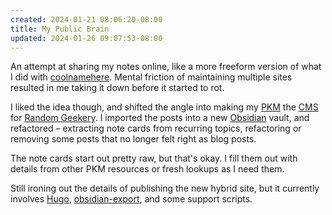 ```yaml
---
created: 2024-01-21 08:06:20-08:00
title: My Public Brain
updated: 2024-01-26 09:07:53-08:00
---
```


An attempt at sharing my notes online, like a more freeform version of what I did with [coolnamehere](coolnamehere.md). Mental friction of maintaining multiple sites resulted in me taking it down before it started to rot.

I liked the idea though, and shifted the angle into making my [PKM](PKM.md) the [CMS](CMS.md) for [Random Geekery](Random%20Geekery.md). I imported the posts into a new [Obsidian](Obsidian.md) vault, and refactored – extracting note cards from recurring topics, refactoring or removing some posts that no longer felt right as blog posts.

The note cards start out pretty raw, but that's okay. I fill them out with details from other PKM resources or fresh lookups as I need them.

Still ironing out the details of publishing the new hybrid site, but it currently involves [Hugo](Hugo.md), [obsidian-export](obsidian-export.md), and some support scripts.